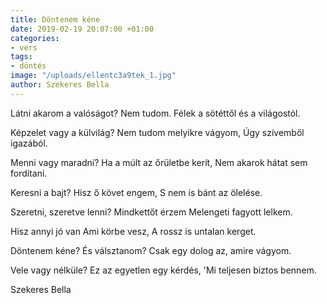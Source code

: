 ```yaml
---
title: Döntenem kéne
date: 2019-02-19 20:07:00 +01:00
categories:
- vers
tags:
- döntés
image: "/uploads/ellentc3a9tek_1.jpg"
author: Szekeres Bella
---
```


Látni akarom a valóságot?
Nem tudom.
Félek a sötéttől és a világostól.

Képzelet vagy a külvilág?
Nem tudom melyikre vágyom,
Úgy szívemből igazából.


Menni vagy maradni?
Ha a múlt az őrületbe kerít,
Nem akarok hátat sem fordítani.


Keresni a bajt?
Hisz ő követ engem,
S nem is bánt az ölelése.

Szeretni, szeretve lenni?
Mindkettőt érzem
Melengeti fagyott lelkem.

Hisz annyi jó van
Ami körbe vesz,
A rossz is untalan kerget.

Döntenem kéne?
És válsztanom?
Csak egy dolog az, amire vágyom.

Vele vagy nélküle?
Ez az egyetlen egy kérdés,
'Mi teljesen biztos bennem.

Szekeres Bella
